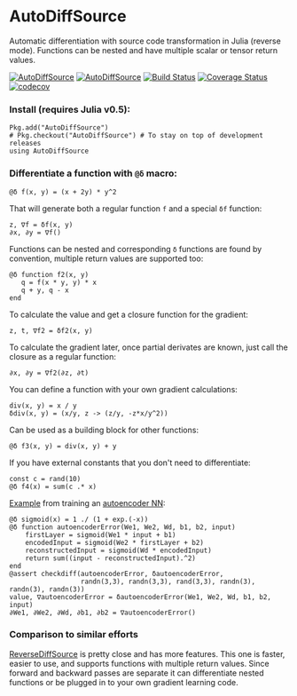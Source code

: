 # AutoDiffSource

Automatic differentiation with source code transformation in Julia (reverse mode). Functions can be nested and have multiple scalar or tensor return values.

[![AutoDiffSource](http://pkg.julialang.org/badges/AutoDiffSource_0.5.svg)](http://pkg.julialang.org/?pkg=AutoDiffSource)
[![AutoDiffSource](http://pkg.julialang.org/badges/AutoDiffSource_0.6.svg)](http://pkg.julialang.org/?pkg=AutoDiffSource)
[![Build Status](https://travis-ci.org/gaika/AutoDiffSource.jl.svg?branch=master)](https://travis-ci.org/gaika/AutoDiffSource.jl)
[![Coverage Status](https://coveralls.io/repos/github/gaika/AutoDiffSource.jl/badge.svg?branch=master)](https://coveralls.io/github/gaika/AutoDiffSource.jl?branch=master)
[![codecov](https://codecov.io/gh/gaika/AutoDiffSource.jl/branch/master/graph/badge.svg)](https://codecov.io/gh/gaika/AutoDiffSource.jl)

### Install (requires Julia v0.5):
```
Pkg.add("AutoDiffSource") 
# Pkg.checkout("AutoDiffSource") # To stay on top of development releases
using AutoDiffSource
```

### Differentiate a function with ```@δ``` macro:
```
@δ f(x, y) = (x + 2y) * y^2
```

That will generate both a regular function ```f``` and a special ```δf``` function:
```
z, ∇f = δf(x, y)
∂x, ∂y = ∇f()
```

Functions can be nested and corresponding ```δ``` functions are found by convention, multiple return values are supported too:
```
@δ function f2(x, y)
   q = f(x * y, y) * x
   q + y, q - x
end
```

To calculate the value and get a closure function for the gradient:
```
z, t, ∇f2 = δf2(x, y)
```

To calculate the gradient later, once partial derivates are known, just call the closure as a regular function:
```
∂x, ∂y = ∇f2(∂z, ∂t)
```

You can define a function with your own gradient calculations:
```
div(x, y) = x / y
δdiv(x, y) = (x/y, z -> (z/y, -z*x/y^2))
```

Can be used as a building block for other functions:
```
@δ f3(x, y) = div(x, y) + y
```

If you have external constants that you don't need to differentiate:
```
const c = rand(10)
@δ f4(x) = sum(c .* x)
```

[Example](https://github.com/gaika/AutoDiffSource.jl/blob/master/examples/mnist_autoencoder.jl) from training an [autoencoder NN](http://int8.io/automatic-differentiation-machine-learning-julia/):
```
@δ sigmoid(x) = 1 ./ (1 + exp.(-x))
@δ function autoencoderError(We1, We2, Wd, b1, b2, input)
    firstLayer = sigmoid(We1 * input + b1)
    encodedInput = sigmoid(We2 * firstLayer + b2)
    reconstructedInput = sigmoid(Wd * encodedInput)
    return sum((input - reconstructedInput).^2)
end
@assert checkdiff(autoencoderError, δautoencoderError, 
                  randn(3,3), randn(3,3), rand(3,3), randn(3), randn(3), randn(3))
value, ∇autoencoderError = δautoencoderError(We1, We2, Wd, b1, b2, input)
∂We1, ∂We2, ∂Wd, ∂b1, ∂b2 = ∇autoencoderError()
```

### Comparison to similar efforts

[ReverseDiffSource](https://github.com/JuliaDiff/ReverseDiffSource.jl) is pretty close and has more features. This one is faster, easier to use, and supports functions with multiple return values. Since forward and backward passes are separate it can differentiate nested functions or be plugged in to your own gradient learning code.

